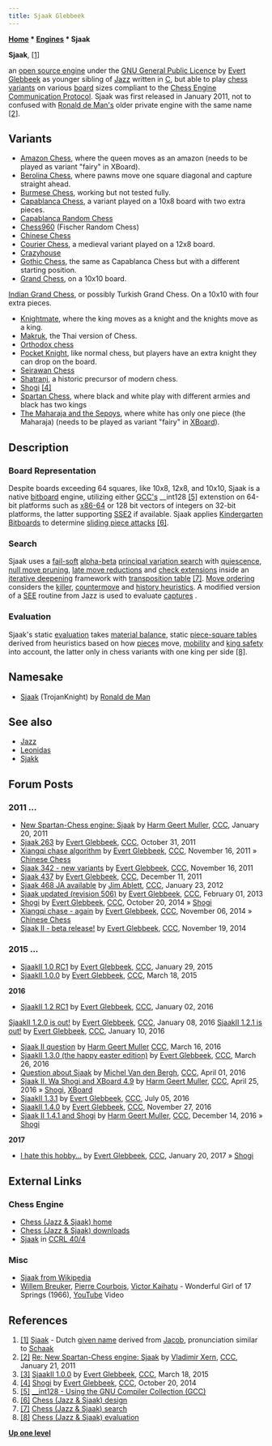 ```yaml
---
title: Sjaak Glebbeek
---
```

**[Home](Home "Home") \* [Engines](Engines "Engines") \* Sjaak**


**Sjaak**, <a id="cite-note-1" href="#cite-ref-1">[1]</a>  

an [open source engine](Category:Open_Source "Category:Open Source") under the [GNU General Public Licence](Free_Software_Foundation#GPL "Free Software Foundation") by [Evert Glebbeek](Evert_Glebbeek "Evert Glebbeek") as younger sibling of [Jazz](Jazz "Jazz") written in [C](C "C"), but able to play [chess variants](Chess#Variants "Chess") on various [board](Chessboard "Chessboard") sizes compliant to the [Chess Engine Communication Protocol](Chess_Engine_Communication_Protocol "Chess Engine Communication Protocol"). 
Sjaak was first released in January 2011, not to confused with [Ronald de Man's](Ronald_de_Man "Ronald de Man") older private engine with the same name <a id="cite-note-2" href="#cite-ref-2">[2]</a>. 



## Variants


* [Amazon Chess](index.php?title=Amazon_Chess&action=edit&redlink=1 "Amazon Chess (page does not exist)"), where the queen moves as an amazon (needs to be played as variant "fairy" in XBoard).
* [Berolina Chess](index.php?title=Berolina_Chess&action=edit&redlink=1 "Berolina Chess (page does not exist)"), where pawns move one square diagonal and capture straight ahead.
* [Burmese Chess](index.php?title=Burmese_Chess&action=edit&redlink=1 "Burmese Chess (page does not exist)"), working but not tested fully.
* [Capablanca Chess](index.php?title=Capablanca_Chess&action=edit&redlink=1 "Capablanca Chess (page does not exist)"), a variant played on a 10x8 board with two extra pieces.
* [Capablanca Random Chess](index.php?title=Capablanca_Random_Chess&action=edit&redlink=1 "Capablanca Random Chess (page does not exist)")
* [Chess960](Chess960 "Chess960") (Fischer Random Chess)
* [Chinese Chess](Chinese_Chess "Chinese Chess")
* [Courier Chess](index.php?title=Courier_Chess&action=edit&redlink=1 "Courier Chess (page does not exist)"), a medieval variant played on a 12x8 board.
* [Crazyhouse](Crazyhouse "Crazyhouse")
* [Gothic Chess](index.php?title=Gothic_Chess&action=edit&redlink=1 "Gothic Chess (page does not exist)"), the same as Capablanca Chess but with a different starting position.
* [Grand Chess](index.php?title=Grand_Chess&action=edit&redlink=1 "Grand Chess (page does not exist)"), on a 10x10 board.


 [Indian Grand Chess](index.php?title=Indian_Grand_Chess&action=edit&redlink=1 "Indian Grand Chess (page does not exist)"), or possibly Turkish Grand Chess. On a 10x10 with four extra pieces.
* [Knightmate](Knightmate_Chess "Knightmate Chess"), where the king moves as a knight and the knights move as a king.
* [Makruk](index.php?title=Makruk&action=edit&redlink=1 "Makruk (page does not exist)"), the Thai version of Chess.
* [Orthodox chess](Chess "Chess")
* [Pocket Knight](index.php?title=Pocket_Knight&action=edit&redlink=1 "Pocket Knight (page does not exist)"), like normal chess, but players have an extra knight they can drop on the board.
* [Seirawan Chess](index.php?title=Seirawan_Chess&action=edit&redlink=1 "Seirawan Chess (page does not exist)")
* [Shatranj](Shatranj "Shatranj"), a historic precursor of modern chess.
* [Shogi](Shogi "Shogi") <a id="cite-note-4" href="#cite-ref-4">[4]</a>
* [Spartan Chess](index.php?title=Spartan_Chess&action=edit&redlink=1 "Spartan Chess (page does not exist)"), where black and white play with different armies and black has two kings
* [The Maharaja and the Sepoys](index.php?title=The_Maharaja_and_the_Sepoys&action=edit&redlink=1 "The Maharaja and the Sepoys (page does not exist)"), where white has only one piece (the Maharaja) (needs to be played as variant "fairy" in [XBoard](XBoard "XBoard")).


## Description


### Board Representation


Despite boards exceeding 64 squares, like 10x8, 12x8, and 10x10, Sjaak is a native [bitboard](Bitboards "Bitboards") engine, utilizing either [GCC's](Free_Software_Foundation#GCC "Free Software Foundation") \_\_int128 <a id="cite-note-5" href="#cite-ref-5">[5]</a> extenstion on 64-bit platforms such as [x86-64](X86-64 "X86-64") or 128 bit vectors of integers on 32-bit platforms, the latter supporting [SSE2](SSE2 "SSE2") if available. Sjaak applies [Kindergarten Bitboards](Kindergarten_Bitboards "Kindergarten Bitboards") to determine [sliding piece attacks](Sliding_Piece_Attacks "Sliding Piece Attacks") <a id="cite-note-6" href="#cite-ref-6">[6]</a>. 



### Search


Sjaak uses a [fail-soft](Fail-Soft "Fail-Soft") [alpha-beta](Alpha-Beta "Alpha-Beta") [principal variation search](Principal_Variation_Search "Principal Variation Search") with [quiescence](Quiescence_Search "Quiescence Search"), [null move pruning](Null_Move_Pruning "Null Move Pruning"), [late move reductions](Late_Move_Reductions "Late Move Reductions") and [check extensions](Check_Extensions "Check Extensions") inside an [iterative deepening](Iterative_Deepening "Iterative Deepening") framework with [transposition table](Transposition_Table "Transposition Table") <a id="cite-note-7" href="#cite-ref-7">[7]</a>. 
[Move ordering](Move_Ordering "Move Ordering") considers the [killer](Killer_Heuristic "Killer Heuristic"), [countermove](Countermove_Heuristic "Countermove Heuristic") and [history heuristics](History_Heuristic "History Heuristic"). A modified version of a [SEE](Static_Exchange_Evaluation "Static Exchange Evaluation") routine from Jazz is used to evaluate [captures](Captures "Captures") . 



### Evaluation


Sjaak's static [evaluation](Evaluation "Evaluation") takes [material balance](Material#Balance "Material"), static [piece-square tables](Piece-Square_Tables "Piece-Square Tables") derived from heuristics based on how [pieces](Pieces "Pieces") move, [mobility](Mobility "Mobility") and [king safety](King_Safety "King Safety") into account, the latter only in chess variants with one king per side <a id="cite-note-8" href="#cite-ref-8">[8]</a>.



## Namesake


* [Sjaak](Sjaak "Sjaak") (TrojanKnight) by [Ronald de Man](Ronald_de_Man "Ronald de Man")


## See also


* [Jazz](Jazz "Jazz")
* [Leonidas](index.php?title=Leonidas&action=edit&redlink=1 "Leonidas (page does not exist)")
* [Sjakk](Sjakk "Sjakk")


## Forum Posts


### 2011 ...


* [New Spartan-Chess engine: Sjaak](http://www.talkchess.com/forum/viewtopic.php?t=37713) by [Harm Geert Muller](Harm_Geert_Muller "Harm Geert Muller"), [CCC](CCC "CCC"), January 20, 2011
* [Sjaak 263](http://www.talkchess.com/forum/viewtopic.php?t=40956) by [Evert Glebbeek](Evert_Glebbeek "Evert Glebbeek"), [CCC](CCC "CCC"), October 31, 2011
* [Xiangqi chase algorithm](http://www.talkchess.com/forum/viewtopic.php?t=41110) by [Evert Glebbeek](Evert_Glebbeek "Evert Glebbeek"), [CCC](CCC "CCC"), November 16, 2011 » [Chinese Chess](Chinese_Chess "Chinese Chess")
* [Sjaak 342 - new variants](http://www.talkchess.com/forum/viewtopic.php?t=41115) by [Evert Glebbeek](Evert_Glebbeek "Evert Glebbeek"), [CCC](CCC "CCC"), November 16, 2011
* [Sjaak 437](http://www.talkchess.com/forum/viewtopic.php?t=41418) by [Evert Glebbeek](Evert_Glebbeek "Evert Glebbeek"), [CCC](CCC "CCC"), December 11, 2011
* [Sjaak 468 JA available](http://www.talkchess.com/forum/viewtopic.php?t=42126) by [Jim Ablett](Jim_Ablett "Jim Ablett"), [CCC](CCC "CCC"), January 23, 2012
* [Sjaak updated (revision 506)](http://www.talkchess.com/forum/viewtopic.php?t=47075) by [Evert Glebbeek](Evert_Glebbeek "Evert Glebbeek"), [CCC](CCC "CCC"), February 01, 2013
* [Shogi](http://www.talkchess.com/forum/viewtopic.php?t=54092) by [Evert Glebbeek](Evert_Glebbeek "Evert Glebbeek"), [CCC](CCC "CCC"), October 20, 2014 » [Shogi](Shogi "Shogi")
* [Xiangqi chase - again](http://www.talkchess.com/forum/viewtopic.php?t=54258) by [Evert Glebbeek](Evert_Glebbeek "Evert Glebbeek"), [CCC](CCC "CCC"), November 06, 2014 » [Chinese Chess](Chinese_Chess "Chinese Chess")
* [Sjaak II - beta release!](http://www.talkchess.com/forum/viewtopic.php?t=54390) by [Evert Glebbeek](Evert_Glebbeek "Evert Glebbeek"), [CCC](CCC "CCC"), November 19, 2014


### 2015 ...


* [SjaakII 1.0 RC1](http://www.talkchess.com/forum/viewtopic.php?t=55140) by [Evert Glebbeek](Evert_Glebbeek "Evert Glebbeek"), [CCC](CCC "CCC"), January 29, 2015
* [SjaakII 1.0.0](http://www.talkchess.com/forum/viewtopic.php?t=55705) by [Evert Glebbeek](Evert_Glebbeek "Evert Glebbeek"), [CCC](CCC "CCC"), March 18, 2015


**2016**



* [SjaakII 1.2 RC1](http://www.talkchess.com/forum/viewtopic.php?t=58787) by [Evert Glebbeek](Evert_Glebbeek "Evert Glebbeek"), [CCC](CCC "CCC"), January 02, 2016


 [SjaakII 1.2.0 is out!](http://www.talkchess.com/forum/viewtopic.php?t=58787&start=12) by [Evert Glebbeek](Evert_Glebbeek "Evert Glebbeek"), [CCC](CCC "CCC"), January 08, 2016
 [SjaakII 1.2.1 is out!](http://www.talkchess.com/forum/viewtopic.php?t=58787&start=28) by [Evert Glebbeek](Evert_Glebbeek "Evert Glebbeek"), [CCC](CCC "CCC"), January 10, 2016
* [Sjaak II question](http://www.talkchess.com/forum/viewtopic.php?t=59531) by [Harm Geert Muller](Harm_Geert_Muller "Harm Geert Muller") [CCC](CCC "CCC"), March 16, 2016
* [SjaakII 1.3.0 (the happy easter edition)](http://www.talkchess.com/forum/viewtopic.php?t=59644) by [Evert Glebbeek](Evert_Glebbeek "Evert Glebbeek"), [CCC](CCC "CCC"), March 26, 2016
* [Question about Sjaak](http://www.talkchess.com/forum/viewtopic.php?t=59709) by [Michel Van den Bergh](Michel_Van_den_Bergh "Michel Van den Bergh"), [CCC](CCC "CCC"), April 01, 2016
* [Sjaak II, Wa Shogi and XBoard 4.9](http://www.talkchess.com/forum/viewtopic.php?t=59955) by [Harm Geert Muller](Harm_Geert_Muller "Harm Geert Muller"), [CCC](CCC "CCC"), April 25, 2016 » [Shogi](Shogi "Shogi"), [XBoard](XBoard "XBoard")
* [SjaakII 1.3.1](http://www.talkchess.com/forum/viewtopic.php?t=60696) by [Evert Glebbeek](Evert_Glebbeek "Evert Glebbeek"), [CCC](CCC "CCC"), July 05, 2016
* [SjaakII 1.4.0](http://www.talkchess.com/forum/viewtopic.php?t=62283) by [Evert Glebbeek](Evert_Glebbeek "Evert Glebbeek"), [CCC](CCC "CCC"), November 27, 2016
* [Sjaak II 1.4.1 and Shogi](http://www.talkchess.com/forum/viewtopic.php?t=62484) by [Harm Geert Muller](Harm_Geert_Muller "Harm Geert Muller"), [CCC](CCC "CCC"), December 14, 2016 » [Shogi](Shogi "Shogi")


**2017**



* [I hate this hobby...](http://www.talkchess.com/forum/viewtopic.php?t=62878) by [Evert Glebbeek](Evert_Glebbeek "Evert Glebbeek"), [CCC](CCC "CCC"), January 20, 2017 » [Shogi](Shogi "Shogi")


## External Links


### Chess Engine


* [Chess (Jazz & Sjaak) home](http://www.eglebbk.dds.nl/program/chess-index.html)
* [Chess (Jazz & Sjaak) downloads](http://www.eglebbk.dds.nl/program/chess-download.html)
* [Sjaak](http://ccrl.chessdom.com/ccrl/404/cgi/compare_engines.cgi?family=Sjaak&print=Rating+list&print=Results+table&print=LOS+table&print=Ponder+hit+table&print=Eval+difference+table&print=Comopp+gamenum+table&print=Overlap+table&print=Score+with+common+opponents) in [CCRL 40/4](CCRL "CCRL")


### Misc


* [Sjaak from Wikipedia](https://en.wikipedia.org/wiki/Sjaak)
* [Willem Breuker](Category:Willem_Breuker "Category:Willem Breuker"), [Pierre Courbois](Category:Pierre_Courbois "Category:Pierre Courbois"), [Victor Kaihatu](http://www.jazzpodiumdetor.nl/victor-kaihatu/) - Wonderful Girl of 17 Springs (1966), [YouTube](https://en.wikipedia.org/wiki/YouTube) Video


 
## References


1. <a id="cite-ref-1" href="#cite-note-1">[1]</a> [Sjaak](https://en.wikipedia.org/wiki/Sjaak) - Dutch [given name](Category:Given_Name "Category:Given Name") derived from [Jacob](https://en.wikipedia.org/wiki/Jacob_%28name%29), pronunciation similar to [Schaak](http://nl.wikipedia.org/wiki/Schaak)
2. <a id="cite-ref-2" href="#cite-note-2">[2]</a> [Re: New Spartan-Chess engine: Sjaak](http://www.talkchess.com/forum/viewtopic.php?topic_view=threads&p=389447&t=37713) by [Vladimir Xern](index.php?title=Vladimir_Xern&action=edit&redlink=1 "Vladimir Xern (page does not exist)"), [CCC](CCC "CCC"), January 21, 2011
3. <a id="cite-ref-3" href="#cite-note-3">[3]</a> [SjaakII 1.0.0](http://www.talkchess.com/forum/viewtopic.php?t=55705) by [Evert Glebbeek](Evert_Glebbeek "Evert Glebbeek"), [CCC](CCC "CCC"), March 18, 2015
4. <a id="cite-ref-4" href="#cite-note-4">[4]</a> [Shogi](http://www.talkchess.com/forum/viewtopic.php?t=54092) by [Evert Glebbeek](Evert_Glebbeek "Evert Glebbeek"), [CCC](CCC "CCC"), October 20, 2014
5. <a id="cite-ref-5" href="#cite-note-5">[5]</a> [\_\_int128 - Using the GNU Compiler Collection (GCC)](https://gcc.gnu.org/onlinedocs/gcc-4.7.3/gcc/_005f_005fint128.html#g_t_005f_005fint128)
6. <a id="cite-ref-6" href="#cite-note-6">[6]</a> [Chess (Jazz & Sjaak) design](http://www.eglebbk.dds.nl/program/chess-design.html)
7. <a id="cite-ref-7" href="#cite-note-7">[7]</a> [Chess (Jazz & Sjaak) search](http://www.eglebbk.dds.nl/program/chess-search.html)
8. <a id="cite-ref-8" href="#cite-note-8">[8]</a> [Chess (Jazz & Sjaak) evaluation](http://www.eglebbk.dds.nl/program/chess-eval.html)

**[Up one level](Engines "Engines")**







 
